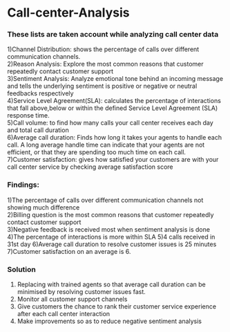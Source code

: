 # Call-center-Analysis

### These lists are taken account while analyzing call center data
1)Channel Distribution: shows the percentage of  calls over different communication channels.  
2)Reason Analysis: Explore the most common reasons that customer repeatedly contact customer support   
3)Sentiment Analysis: Analyze emotional tone behind an incoming message and tells the underlying sentiment is positive or negative or neutral feedbacks respectively   
4)Service Level Agreement(SLA): calculates the percentage of interactions that fall above,below or within the defined Service Level Agreement (SLA) response time.     
5)Call volume: to find  how many calls your call center receives each day and total call duration    
6)Average call duration: Finds how long it takes your agents to handle each call. A long average handle time can indicate that your agents are not efficient, or that they are spending too much time on each call.   
7)Customer satisfaction: gives how satisfied your customers are with your call center service by checking average satisfaction score

### Findings:    
1)The percentage of  calls over different communication channels not showing much difference  
2)Billing question is the most common reasons that customer repeatedly contact customer support  
3)Negative feedback is received most when sentiment analysis is done   
4)The percentage of interactions is more within SLA
5)4 calls received in 31st day
6)Average call duration to resolve customer issues is 25 minutes   
7)Customer satisfaction on an average is 6.

### Solution
1) Replacing with trained agents so that average call duration can be minimised by resolving customer issues fast.
2) Monitor all customer support channels
3) Give customers the chance to rank their customer service experience after each call center interaction
4) Make improvements so as to reduce negative sentiment analysis

